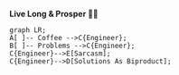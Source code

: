 **Live Long & Prosper 🖖🏽**

```mermaid
graph LR;
A[ ]-- Coffee -->C{Engineer};
B[ ]-- Problems -->C{Engineer};
C{Engineer}-->E[Sarcasm];
C{Engineer}-->D[Solutions As Biproduct];
```

<!--
[![Apakhbari's GitHub stats-Dark](https://github-readme-stats.vercel.app/api?username=apakhbari&show_icons=true&theme=dark#gh-dark-mode-only)](https://github.com/anuraghazra/github-readme-stats#gh-dark-mode-only)
[![Apakhbari's GitHub stats-Light](https://github-readme-stats.vercel.app/api?username=apakhbari&show_icons=true&theme=default#gh-light-mode-only)](https://github.com/anuraghazra/github-readme-stats#gh-light-mode-only)

[![Apakhbari's GitHub stats-Dark](https://github-readme-stats.vercel.app/api/top-langs/?username=apakhbari&layout=compact&show_icons=true&theme=dark#gh-dark-mode-only)](https://github.com/anuraghazra/github-readme-stats#gh-dark-mode-only)
[![Apakhbari's GitHub stats-Light](https://github-readme-stats.vercel.app/api/top-langs/?username=apakhbari&layout=compact&show_icons=true&theme=default#gh-light-mode-only)](https://github.com/anuraghazra/github-readme-stats#gh-light-mode-only)

-->

<!--

![ascii_apa.png](ascii_apa.png)

Reference: https://github.com/anuraghazra/github-readme-stats

&hide=stars,commits,prs,issues,contribs
&show=reviews,discussions_started,discussions_answered,prs_merged,prs_merged_percentage

**apakhbari/apakhbari** is a ✨ _special_ ✨ repository because its `README.md` (this file) appears on your GitHub profile.

Here are some ideas to get you started:

- 🔭 I’m currently working on ...
- 🌱 I’m currently learning ...
- 👯 I’m looking to collaborate on ...
- 🤔 I’m looking for help with ...
- 💬 Ask me about ...
- 📫 How to reach me: ...
- 😄 Pronouns: ...
- ⚡ Fun fact: ...
-->
